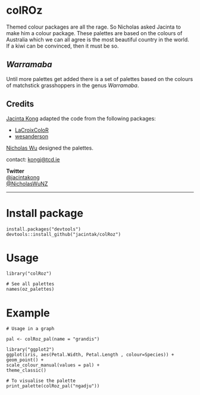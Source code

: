 # colROz

Themed colour packages are all the rage. So Nicholas asked Jacinta to make him a colour package. These palettes are based on the colours of Australia which we can all agree is the most beautiful country in the world. If a kiwi can be convinced, then it must be so.

## *Warramaba*
Until more palettes get added there is a set of palettes based on the colours of matchstick grasshoppers in the genus *Warramaba*. 

## Credits

[Jacinta Kong](https://github.com/jacintak/) adapted the code from the following packages:

* [LaCroixColoR](https://github.com/johannesbjork/LaCroixColoR)
* [wesanderson](https://github.com/karthik/wesanderson)

[Nicholas Wu](https://github.com/nicholaswunz) designed the palettes.

contact: <kongj@tcd.ie>

**Twitter**   
[@jacintakong](https://twitter.com/jacintakong)   
[@NicholasWuNZ](https://twitter.com/NicholasWuNZ)  

***

# Install package

```
install.packages("devtools")
devtools::install_github("jacintak/colRoz")
```

# Usage

```
library("colRoz")

# See all palettes
names(oz_palettes)

```


# Example
```
# Usage in a graph

pal <- colRoz_pal(name = "grandis")

library("ggplot2")
ggplot(iris, aes(Petal.Width, Petal.Length , colour=Species)) +
geom_point() +
scale_colour_manual(values = pal) +
theme_classic()

# To visualise the palette
print_palette(colRoz_pal("ngadju"))
```

